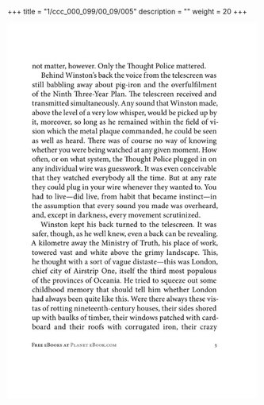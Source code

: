 +++
title = "1/ccc_000_099/00_09/005"
description = ""
weight = 20
+++

<img class="center-fit-jpg" src="/jpg_/out_jpg_1984__005.jpg" ></img>

